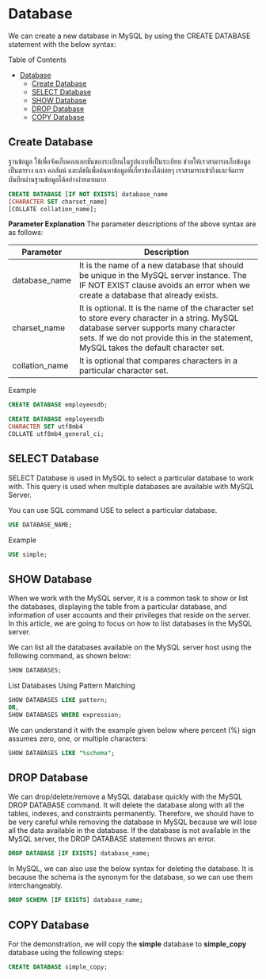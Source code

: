 # Database

We can create a new database in MySQL by using the CREATE DATABASE statement with the below syntax:

Table of Contents

- [Database](#database)
  - [Create Database](#create-database)
  - [SELECT Database](#select-database)
  - [SHOW Database](#show-database)
  - [DROP Database](#drop-database)
  - [COPY Database](#copy-database)

## Create Database

ฐานข้อมูล ใช้เพื่อจัดเก็บคอลเลกชันของระเบียนในรูปแบบที่เป็นระเบียบ ช่วยให้เราสามารถเก็บข้อมูลเป็นตาราง แถว คอลัมน์ และดัชนีเพื่อค้นหาข้อมูลที่เกี่ยวข้องได้บ่อยๆ เราสามารถเข้าถึงและจัดการบันทึกผ่านฐานข้อมูลได้อย่างง่ายดายมาก

```sql
CREATE DATABASE [IF NOT EXISTS] database_name  
[CHARACTER SET charset_name]  
[COLLATE collation_name];  
```

**Parameter Explanation**
The parameter descriptions of the above syntax are as follows:

| Parameter | Description |
| --------- | ----------- |
| database_name | It is the name of a new database that should be unique in the MySQL server instance. The IF NOT EXIST clause avoids an error when we create a database that already exists. |
| charset_name | It is optional. It is the name of the character set to store every character in a string. MySQL database server supports many character sets. If we do not provide this in the statement, MySQL takes the default character set. |
| collation_name | It is optional that compares characters in a particular character set. |

Example

```sql
CREATE DATABASE employeesdb;
```

```sql
CREATE DATABASE employeesdb
CHARACTER SET utf8mb4
COLLATE utf8mb4_general_ci;
```

## SELECT Database

SELECT Database is used in MySQL to select a particular database to work with. This query is used when multiple databases are available with MySQL Server.

You can use SQL command USE to select a particular database.

```sql
USE DATABASE_NAME;
```

Example

```sql
USE simple;
```

## SHOW Database

When we work with the MySQL server, it is a common task to show or list the databases, displaying the table from a particular database, and information of user accounts and their privileges that reside on the server. In this article, we are going to focus on how to list databases in the MySQL server.

We can list all the databases available on the MySQL server host using the following command, as shown below:

```sql
SHOW DATABASES;
```

List Databases Using Pattern Matching

```sql
SHOW DATABASES LIKE pattern;
OR,  
SHOW DATABASES WHERE expression;
```

We can understand it with the example given below where percent (%) sign assumes zero, one, or multiple characters:

```sql
SHOW DATABASES LIKE "%schema";  
```

## DROP Database

We can drop/delete/remove a MySQL database quickly with the MySQL DROP DATABASE command. It will delete the database along with all the tables, indexes, and constraints permanently. Therefore, we should have to be very careful while removing the database in MySQL because we will lose all the data available in the database. If the database is not available in the MySQL server, the DROP DATABASE statement throws an error.

```sql
DROP DATABASE [IF EXISTS] database_name;
```

In MySQL, we can also use the below syntax for deleting the database. It is because the schema is the synonym for the database, so we can use them interchangeably.

```sql
DROP SCHEMA [IF EXISTS] database_name;
```

## COPY Database

For the demonstration, we will copy the **simple** database to **simple_copy** database using the following steps:

```sql
CREATE DATABASE simple_copy;
```
